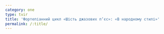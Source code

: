 ```yaml
---
category: one
type: tvir
title: 'Фортепіанний цикл «Шість джазових п’єс»: «В народному стилі»'
permalink: /:title/
---
```


